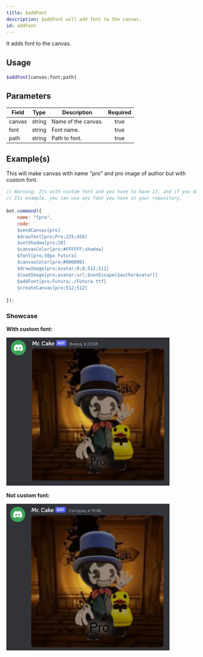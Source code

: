 ```yaml
---
title: $addFont
description: $addFont will add font to the canvas.
id: addFont
---
```


It adds font to the canvas.

## Usage

```php
$addFont[canvas;font;path]
```

## Parameters

| Field | Type | Description | Required |
| ----- | ---- | ----------- | :------: |
| canvas | string | Name of the canvas. | true |
| font | string | Font name. | true |
| path | string | Path to font. | true |

## Example(s)

This will make canvas with name "pro" and pro image of author but with custom font.

```js
// Warning: Its with custom font and you have to have it, and if you dont have it wont work.
// Its example, you can use any font you have in your repository.

bot.command({
    name: "fpro",
    code: `
    $sendCanvas[pro]
    $drawText[pro;Pro;225;450]
    $setShadow[pro;20]
    $canvasColor[pro;#FFFFFF;shadow]
    $font[pro;50px Futura]
    $canvasColor[pro;#000000]
    $drawImage[pro;avatar;0;0;512;512]
    $loadImage[pro;avatar;url;$nonEscape[$authorAvatar]]
    $addFont[pro;Futura;./Futura.ttf]
    $createCanvas[pro;512;512]
    `
});
``` 

### Showcase

**With custom font:**

![](img/fpro.png)

**Not custom font:**

![showcase](https://github.com/LordexDuck3990/aoicaweb/blob/master/docs/functions/img/pro.png?raw=true)